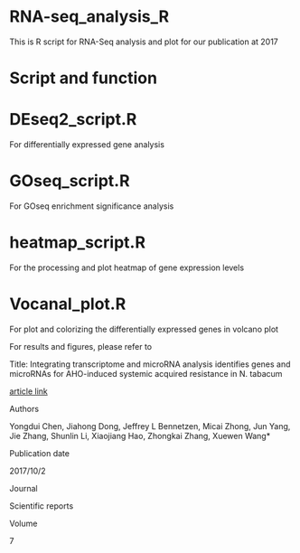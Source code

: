 # RNA-seq_analysis_R
This is R script for RNA-Seq analysis and plot for our publication at 2017

# Script and function

# DEseq2_script.R 
For differentially expressed gene analysis

# GOseq_script.R
For GOseq enrichment significance analysis

# heatmap_script.R
For the processing and plot heatmap of gene expression levels

# Vocanal_plot.R
For plot and colorizing the differentially expressed genes in volcano plot

For results and figures, please refer to 

Title: Integrating transcriptome and microRNA analysis identifies genes and microRNAs for AHO-induced systemic acquired resistance in N. tabacum

[article link](https://www.nature.com/articles/s41598-017-12249-y)

Authors

Yongdui Chen, Jiahong Dong, Jeffrey L Bennetzen, Micai Zhong, Jun Yang, Jie Zhang, Shunlin Li, Xiaojiang Hao, Zhongkai Zhang, Xuewen Wang*

Publication date

2017/10/2

Journal

Scientific reports

Volume

7
